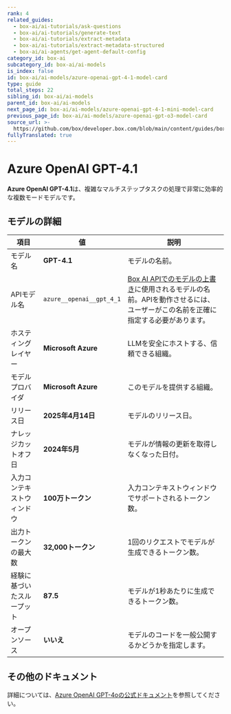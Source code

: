 ```yaml
---
rank: 4
related_guides:
  - box-ai/ai-tutorials/ask-questions
  - box-ai/ai-tutorials/generate-text
  - box-ai/ai-tutorials/extract-metadata
  - box-ai/ai-tutorials/extract-metadata-structured
  - box-ai/ai-agents/get-agent-default-config
category_id: box-ai
subcategory_id: box-ai/ai-models
is_index: false
id: box-ai/ai-models/azure-openai-gpt-4-1-model-card
type: guide
total_steps: 22
sibling_id: box-ai/ai-models
parent_id: box-ai/ai-models
next_page_id: box-ai/ai-models/azure-openai-gpt-4-1-mini-model-card
previous_page_id: box-ai/ai-models/azure-openai-gpt-o3-model-card
source_url: >-
  https://github.com/box/developer.box.com/blob/main/content/guides/box-ai/ai-models/azure-openai-gpt-4-1-model-card.md
fullyTranslated: true
---
```

# Azure OpenAI GPT-4.1

**Azure OpenAI GPT-4.1**は、複雑なマルチステップタスクの処理で非常に効率的な複数モードモデルです。

## モデルの詳細

| 項目            | 値                        | 説明                                                                                 |
| ------------- | ------------------------ | ---------------------------------------------------------------------------------- |
| モデル名          | **GPT-4.1**              | モデルの名前。                                                                            |
| APIモデル名       | `azure__openai__gpt_4_1` | [Box AI APIでのモデルの上書き][overrides]に使用されるモデルの名前。APIを動作させるには、ユーザーがこの名前を正確に指定する必要があります。 |
| ホスティングレイヤー    | **Microsoft Azure**      | LLMを安全にホストする、信頼できる組織。                                                              |
| モデルプロバイダ      | **Microsoft Azure**      | このモデルを提供する組織。                                                                      |
| リリース日         | **2025年4月14日**           | モデルのリリース日。                                                                         |
| ナレッジカットオフ日    | **2024年5月**              | モデルが情報の更新を取得しなくなった日付。                                                              |
| 入力コンテキストウィンドウ | **100万トークン**             | 入力コンテキストウィンドウでサポートされるトークン数。                                                        |
| 出力トークンの最大数    | **32,000トークン**           | 1回のリクエストでモデルが生成できるトークン数。                                                           |
| 経験に基づいたスループット | **87.5**                 | モデルが1秒あたりに生成できるトークン数。                                                              |
| オープンソース       | **いいえ**                  | モデルのコードを一般公開するかどうかを指定します。                                                          |

## その他のドキュメント

詳細については、[Azure OpenAI GPT-4oの公式ドキュメント][azure-ai-mini-4o-model]を参照してください。

[azure-ai-mini-4o-model]: https://learn.microsoft.com/en-us/azure/ai-services/openai/concepts/models?tabs=python-secure#gpt-4o-and-gpt-4-turbo

[overrides]: g://box-ai/ai-agents/ai-agent-overrides

